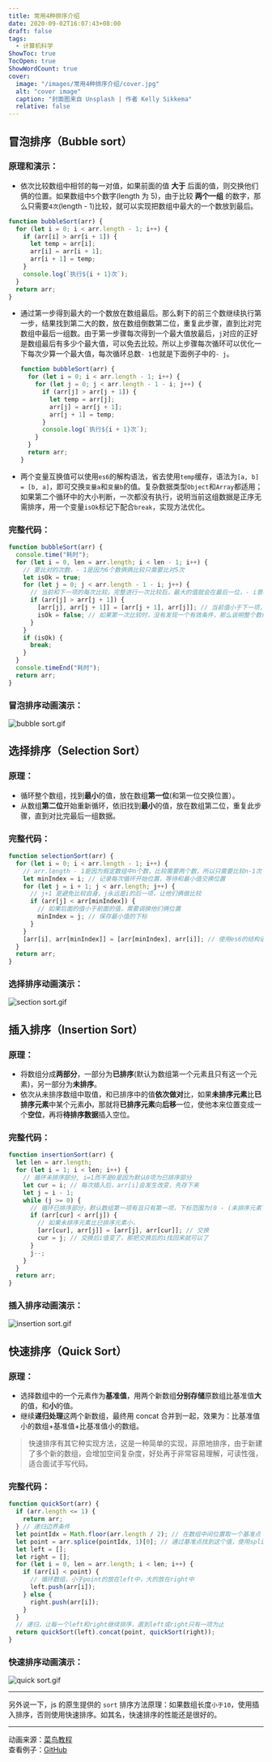 ```yaml
---
title: 常用4种排序介绍
date: 2020-09-02T16:07:43+08:00
draft: false
tags:
  - 计算机科学
ShowToc: true
TocOpen: true
ShowWordCount: true
cover:
  image: "/images/常用4种排序介绍/cover.jpg"
  alt: "cover image"
  caption: "封面图来自 Unsplash | 作者 Kelly Sikkema"
  relative: false
---
```


## 冒泡排序（Bubble sort）

### 原理和演示：

- 依次比较数组中相邻的每一对值，如果前面的值 **大于** 后面的值，则交换他们俩的位置。如果数组中`5`个数字(length 为 5)，由于比较 **两个一组** 的数字，那么只需要`4次`(length - 1)比较，就可以实现把数组中最大的一个数放到最后。

```javascript
function bubbleSort(arr) {
  for (let i = 0; i < arr.length - 1; i++) {
    if (arr[i] > arr[i + 1]) {
      let temp = arr[i];
      arr[i] = arr[i + 1];
      arr[i + 1] = temp;
    }
    console.log(`执行${i + 1}次`);
  }
  return arr;
}
```

- 通过第一步得到最大的一个数放在数组最后。那么剩下的前三个数继续执行第一步，结果找到第二大的数，放在数组倒数第二位，重复此步骤，直到比对完数组中最后一组数。由于第一步骤每次得到一个最大值放最后，`j`对应的正好是数组最后有多少个最大值，可以免去比较。所以上步骤每次循环可以优化一下每次少算一个最大值，每次循环总数`- 1`也就是下面例子中的`- j`。

  ```javascript
  function bubbleSort(arr) {
    for (let i = 0; i < arr.length - 1; i++) {
      for (let j = 0; j < arr.length - 1 - i; j++) {
        if (arr[j] > arr[j + 1]) {
          let temp = arr[j];
          arr[j] = arr[j + 1];
          arr[j + 1] = temp;
        }
        console.log(`执行${i + 1}次`);
      }
    }
    return arr;
  }
  ```

- 两个变量互换值可以使用`es6`的解构语法，省去使用`temp`缓存，语法为`[a, b] = [b, a]`，即可交换`变量a`和`变量b`的值。复杂数据类型`Object`和`Array`都适用；如果第二个循环中的大小判断，一次都没有执行，说明当前这组数据是正序无需排序，用一个变量`isOk`标记下配合`break`，实现方法优化。

### 完整代码：

```javascript
function bubbleSort(arr) {
  console.time("耗时");
  for (let i = 0, len = arr.length; i < len - 1; i++) {
    // 要比对的次数，- 1是因为6个数俩俩比较只需要比对5次
    let isOk = true;
    for (let j = 0; j < arr.length - 1 - i; j++) {
      // 当前和下一项的每次比较。完整进行一次比较后，最大的值就会在最后一位，- i意味着最大这个值不再需要比对了
      if (arr[j] > arr[j + 1]) {
        [arr[j], arr[j + 1]] = [arr[j + 1], arr[j]]; // 当前值小于下一项，交换位置
        isOk = false; // 如果第一次比较时，没有发现一个有效条件，那么说明整个数组默认就是排好序的
      }
    }
    if (isOk) {
      break;
    }
  }
  console.timeEnd("耗时");
  return arr;
}
```

### 冒泡排序动画演示：

![bubble sort.gif](/images/常用4种排序介绍/KWrN6slZTEFAuhv.gif)

## 选择排序（Selection Sort）

### 原理：

- 循环整个数组，找到**最小**的值，放在数组**第一位**(和第一位交换位置）。
- 从数组**第二位**开始重新循环，依旧找到**最小**的值，放在数组第二位，重复此步骤，直到对比完最后一组数据。

### 完整代码：

```javascript
function selectionSort(arr) {
  for (let i = 0; i < arr.length - 1; i++) {
    // arr.length - 1是因为假定数组中n个数，比较需要两个数，所以只需要比较n-1次
    let minIndex = i; // 记录每次循环开始位置，等待和最小值交换位置
    for (let j = i + 1; j < arr.length; j++) {
      // j+1 是避免比较自身，j永远是i的后一项，让他们俩做比较
      if (arr[j] < arr[minIndex]) {
        // 如果后面的值小于前面的值，需要调换他们俩位置
        minIndex = j; // 保存最小值的下标
      }
    }
    [arr[i], arr[minIndex]] = [arr[minIndex], arr[i]]; // 使用es6的结构语法交换值，把最小值放到数组最前面
  }
  return arr;
}
```

### 选择排序动画演示：

![section sort.gif](/images/常用4种排序介绍/ibLoIgDEnRJrUas.gif)

## 插入排序（Insertion Sort）

### 原理：

- 将数组分成**两部分**，一部分为**已排序**(默认为数组第一个元素且只有这一个元素)，另一部分为**未排序**。
- 依次从未排序数组中取值，和已排序中的值**依次做对**比，如果**未排序元素**比**已排序元素**中某个元素**小**，那就将**已排序元素**向**后移**一位，使他本来位置变成一个**空位**，再将**待排序数据**插入空位。

### 完整代码：

```javascript
function insertionSort(arr) {
  let len = arr.length;
  for (let i = 1; i < len; i++) {
    // 循环未排序部分, i=1而不是0是因为默认0项为已排序部分
    let cur = i; // 每次插入后，arr[i]会发生改变，先存下来
    let j = i - 1;
    while (j >= 0) {
      // 循环已排序部分，默认数组第一项有且只有第一项，下标范围为(0 - (未排序元素下标-1))，也就是例子中的i-1
      if (arr[cur] < arr[j]) {
        // 如果未排序元素比已排序元素小，
        [arr[cur], arr[j]] = [arr[j], arr[cur]]; // 交换
        cur = j; // 交换后i值变了，那把交换后的i找回来就可以了
      }
      j--;
    }
  }
  return arr;
}
```

### 插入排序动画演示：

![insertion sort.gif](/images/常用4种排序介绍/5z82iWpVIJbLfu7.gif)

## 快速排序（Quick Sort）

### 原理：

- 选择数组中的一个元素作为**基准值**，用两个新数组**分别存储**原数组比基准值**大**的值，和**小**的值。
- 继续**递归处理**这两个新数组，最终用 concat 合并到一起，效果为：比基准值小的数组+基准值+比基准值小的数组。

> 快速排序有其它种实现方法，这是一种简单的实现，非原地排序，由于新建了多个新的数组，会增加空间复杂度，好处再于非常容易理解，可读性强，适合面试手写代码。

### 完整代码：

```javascript
function quickSort(arr) {
  if (arr.length <= 1) {
    return arr;
  } // 递归边界条件
  let pointIdx = Math.floor(arr.length / 2); // 在数组中间位置取一个基准点
  let point = arr.splice(pointIdx, 1)[0]; // 通过基准点找到这个值，使用splice原因是：要获取这个基准值的同时要把这个基准值从排序数组里删除掉
  let left = [];
  let right = [];
  for (let i = 0, len = arr.length; i < len; i++) {
    if (arr[i] < point) {
      // 循环数组，小于point的放在left中，大的放在right中
      left.push(arr[i]);
    } else {
      right.push(arr[i]);
    }
  }
  // 递归，让每一个left和right继续排序，直到left或right只有一项为止
  return quickSort(left).concat(point, quickSort(right));
}
```

### 快速排序动画演示：

![quick sort.gif](/images/常用4种排序介绍/DzWckAlLmVU9JuN.gif)

<hr>

另外说一下，js 的原生提供的 `sort` 排序方法原理：如果数组长度`小于10`，使用插入排序，否则使用快速排序。如其名，快速排序的性能还是很好的。

<hr>

动画来源：[菜鸟教程](https://www.runoob.com/w3cnote/merge-sort.html)  
查看例子：[GitHub](https://github.com/liang7hi/docs/tree/main/javascript_sort)
